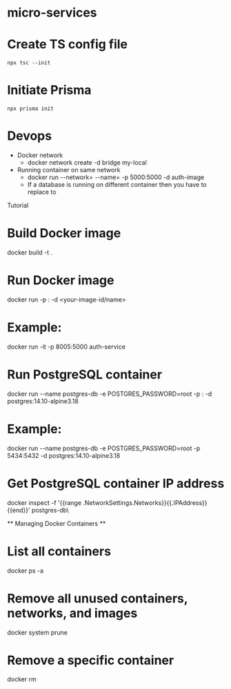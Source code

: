 # micro-services

# Create TS config file
    npx tsc --init

# Initiate Prisma
    npx prisma init

# Devops

* Docker network
    - docker network create -d bridge my-local
* Running container on same network
    - docker run --network=<network-name> --name=<container-name> -p 5000:5000 -d auth-image
    - If a database is running on different container then you have to replace <hostname> to <container-name>


Tutorial 
# Build Docker image
docker build -t <your-image-name> .

# Run Docker image
docker run -p <your-host-port>:<container-port> -d <your-image-id/name>

# Example:
docker run -it -p 8005:5000 auth-service


# Run PostgreSQL container

docker run --name postgres-db -e POSTGRES_PASSWORD=root -p <host-port>:<container-port> -d postgres:14.10-alpine3.18

# Example:
docker run --name postgres-db -e POSTGRES_PASSWORD=root -p 5434:5432 -d postgres:14.10-alpine3.18

# Get PostgreSQL container IP address
docker inspect -f '{{range .NetworkSettings.Networks}}{{.IPAddress}}{{end}}' postgres-db\

** Managing Docker Containers **

# List all containers
docker ps -a

# Remove all unused containers, networks, and images
docker system prune

# Remove a specific container
docker rm <container-name>
